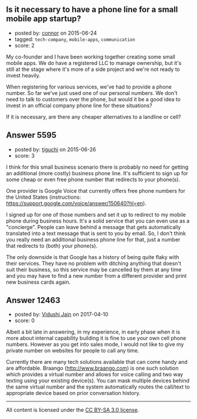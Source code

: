 ## Is it necessary to have a phone line for a small mobile app startup?

- posted by: [connor](https://stackexchange.com/users/392995/connor) on 2015-06-24
- tagged: `tech-company`, `mobile-apps`, `communication`
- score: 2

My co-founder and I have been working together creating some small mobile apps. We do have a registered LLC to manage ownership, but it's still at the stage where it's more of a side project and we're not ready to invest heavily.

When registering for various services, we've had to provide a phone number. So far we've just used one of our personal numbers. We don't need to talk to customers over the phone, but would it be a good idea to invest in an official company phone line for these situations?

If it is necessary, are there any cheaper alternatives to a landline or cell?


## Answer 5595

- posted by: [tiguchi](https://stackexchange.com/users/1590158/tiguchi) on 2015-06-26
- score: 3

I think for this small business scenario there is probably no need for getting an additional (more costly) business phone line. It's sufficient to sign up for some cheap or even free phone number that redirects to your phone(s).

One provider is Google Voice that currently offers free phone numbers for the United States (instructions: https://support.google.com/voice/answer/150640?hl=en).

I signed up for one of those numbers and set it up to redirect to my mobile phone during business hours. It's a solid service that you can even use as a "concierge". People can leave behind a message that gets automatically translated into a text message that is sent to you by email. So, I don't think you really need an additional business phone line for that, just a number that redirects to (both) your phone(s).

The only downside is that Google has a history of being quite flaky with their services. They have no problem with ditching anything that doesn't suit their business, so this service may be cancelled by them at any time and you may have to find a new number from a different provider and print new business cards again.


## Answer 12463

- posted by: [Vidushi Jain](https://stackexchange.com/users/10654290/vidushi-jain) on 2017-04-10
- score: 0

Albeit a bit late in answering, in my experience, in early phase when it is more about internal capability building it is fine to use your own cell phone numbers. However as you get into sales mode, I would not like to give my private number on websites for people to call any time.  

Currently there are many tech solutions available that can come handy and are affordable. Braango (http://www.braango.com) is one such solution which provides a virtual number and allows for voice calling and two way texting using your existing device(s). You can mask multiple devices behind the same virtual number and the system automatically routes the call/text to appropriate device based on prior conversation history.



---

All content is licensed under the [CC BY-SA 3.0 license](https://creativecommons.org/licenses/by-sa/3.0/).
